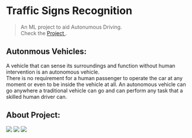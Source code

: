 # Traffic Signs Recognition

> <Subtitle>

> An ML project to aid Autonumous Driving. <br>
Check the <a href="https://github.com/sanjanadoss/trafic-sign-classification/blob/main/Traffic_Sign_Classifier.ipynb"> Project </a>.


## Autonmous Vehicles:
<p>
A vehicle that can sense its surroundings and function without human intervention is an autonomous vehicle. <br>
There is no requirement for a human passenger to operate the car at any moment or even to be inside the vehicle at all.
An autonomous vehicle can go anywhere a traditional vehicle can go and can perform any task that a skilled human driver can.
</p>

## About Project:
<img src="https://github.com/sanjanadoss/trafic-sign-classification/blob/main/imgs/7.jpg">
<img src="https://github.com/sanjanadoss/trafic-sign-classification/blob/main/imgs/8.jpg">
<img src="https://github.com/sanjanadoss/trafic-sign-classification/blob/main/imgs/9.jpg">
